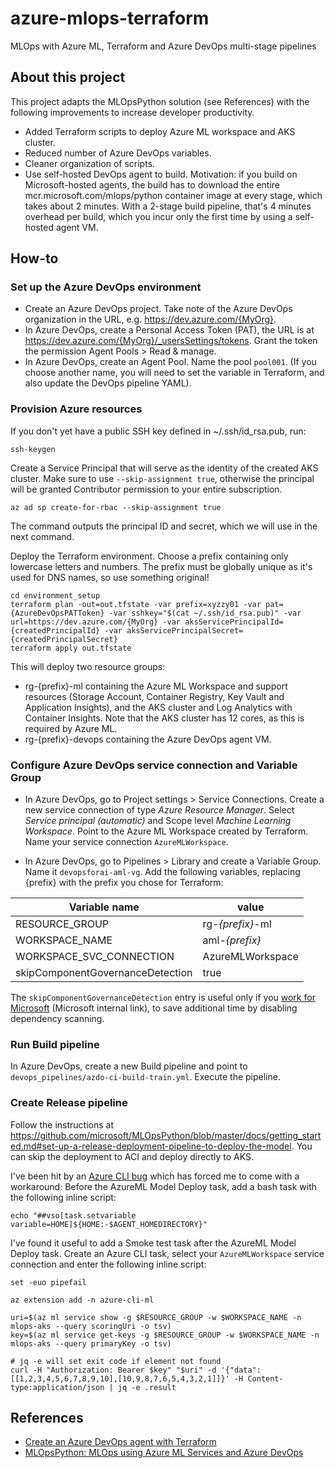 # azure-mlops-terraform
 MLOps with Azure ML, Terraform and Azure DevOps multi-stage pipelines

## About this project

This project adapts the MLOpsPython solution (see References) with the following improvements to increase developer productivity.
* Added Terraform scripts to deploy Azure ML workspace and AKS cluster.
* Reduced number of Azure DevOps variables.
* Cleaner organization of scripts.
* Use self-hosted DevOps agent to build. Motivation: if you build on Microsoft-hosted agents, the build has to download the entire mcr.microsoft.com/mlops/python container image at every stage, which takes about 2 minutes. With a 2-stage build pipeline, that's 4 minutes overhead per build, which you incur only the first time by using a self-hosted agent VM.

## How-to

### Set up the Azure DevOps environment

* Create an Azure DevOps project. Take note of the Azure DevOps organization in the URL, e.g. https://dev.azure.com/{MyOrg}.
* In Azure DevOps, create a Personal Access Token (PAT), the URL is at https://dev.azure.com/{MyOrg}/_usersSettings/tokens. Grant the token the permission Agent Pools > Read & manage.
* In Azure DevOps, create an Agent Pool. Name the pool `pool001`. (If you choose another name, you will need to set the variable in Terraform, and also update the DevOps pipeline YAML).

### Provision Azure resources

If you don't yet have a public SSH key defined in ~/.ssh/id_rsa.pub, run:
```
ssh-keygen
```

Create a Service Principal that will serve as the identity of the created AKS cluster. Make sure to use `--skip-assignment true`, otherwise the principal will be granted Contributor permission to your entire subscription.

```
az ad sp create-for-rbac --skip-assignment true
```

The command outputs the principal ID and secret, which we will use in the next command.

Deploy the Terraform environment. Choose a prefix containing only lowercase letters and numbers. The prefix must be globally unique as it's used for DNS names, so use something original!

```
cd environment_setup
terraform plan -out=out.tfstate -var prefix=xyzzy01 -var pat={AzureDevOpsPATToken} -var sshkey="$(cat ~/.ssh/id_rsa.pub)" -var url=https://dev.azure.com/{MyOrg} -var aksServicePrincipalId={createdPrincipalId} -var aksServicePrincipalSecret={createdPrincipalSecret}
terraform apply out.tfstate
```

This will deploy two resource groups:
* rg-{prefix}-ml containing the Azure ML Workspace and support resources (Storage Account, Container Registry, Key Vault and Application Insights), and the AKS cluster and Log Analytics with Container Insights. Note that the AKS cluster has 12 cores, as this is required by Azure ML.
* rg-{prefix}-devops containing the Azure DevOps agent VM.

### Configure Azure DevOps service connection and Variable Group

* In Azure DevOps, go to Project settings > Service Connections. Create a new service connection of type _Azure Resource Manager_. Select _Service principal (automatic)_ and Scope level _Machine Learning Workspace_. Point to the Azure ML Workspace created by Terraform. Name your service connection `AzureMLWorkspace`.

* In Azure DevOps, go to Pipelines > Library and create a Variable Group. Name it `devopsforai-aml-vg`. Add the following variables, replacing {prefix} with the prefix you chose for Terraform:

| Variable name | value |
| -------------- | --------------- |
| RESOURCE_GROUP | rg-_{prefix}_-ml |
| WORKSPACE_NAME | aml-_{prefix}_ |
| WORKSPACE_SVC_CONNECTION | AzureMLWorkspace |
| skipComponentGovernanceDetection | true |

The `skipComponentGovernanceDetection` entry is useful only if you [work for Microsoft](https://aka.ms/cgdocs) (Microsoft internal link), to save additional time by disabling dependency scanning.

### Run Build pipeline

In Azure DevOps, create a new Build pipeline and point to `devops_pipelines/azdo-ci-build-train.yml`. Execute the pipeline.

### Create Release pipeline

Follow the instructions at https://github.com/microsoft/MLOpsPython/blob/master/docs/getting_started.md#set-up-a-release-deployment-pipeline-to-deploy-the-model. You can skip the deployment to ACI and deploy directly to AKS.

I've been hit by an [Azure CLI bug](https://github.com/Azure/azure-cli/issues/11379) which has forced me to come with a workaround:
Before the AzureML Model Deploy task, add a bash task with the following inline script:
```
echo "##vso[task.setvariable variable=HOME]${HOME:-$AGENT_HOMEDIRECTORY}"
```

I've found it useful to add a Smoke test task after the AzureML Model Deploy task. Create an Azure CLI task, select your `AzureMLWorkspace` service connection and enter the following inline script:
```
set -euo pipefail

az extension add -n azure-cli-ml

uri=$(az ml service show -g $RESOURCE_GROUP -w $WORKSPACE_NAME -n mlops-aks --query scoringUri -o tsv)
key=$(az ml service get-keys -g $RESOURCE_GROUP -w $WORKSPACE_NAME -n mlops-aks --query primaryKey -o tsv)

# jq -e will set exit code if element not found
curl -H "Authorization: Bearer $key" "$uri" -d '{"data":[[1,2,3,4,5,6,7,8,9,10],[10,9,8,7,6,5,4,3,2,1]]}' -H Content-type:application/json | jq -e .result
```


## References

* [Create an Azure DevOps agent with Terraform](https://melcher.dev/2019/02/create-an-azure-devops-build/release-agent-with-terraform-ubuntu-edition/)
* [MLOpsPython: MLOps using Azure ML Services and Azure DevOps](https://github.com/microsoft/MLOpsPython)
